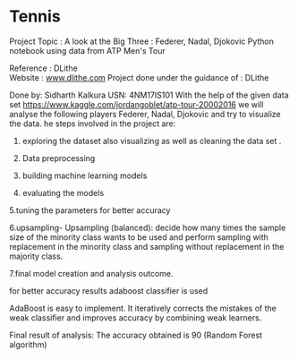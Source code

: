 # Tennis
Project Topic : A look at the Big Three : Federer, Nadal, Djokovic
Python notebook using data from ATP Men's Tour 

Reference : DLithe  
Website : www.dlithe.com
Project done under the 
guidance of : DLithe

Done by: Sidharth Kalkura
USN: 4NM17IS101
With the help of the given data set https://www.kaggle.com/jordangoblet/atp-tour-20002016
we will analyse the following players Federer, Nadal, Djokovic and try to visualize the data.
he steps involved in the project are:

1. exploring the dataset also visualizing as well as cleaning the data set .

2. Data preprocessing

3. building machine learning models

4. evaluating the models

5.tuning the parameters for better accuracy

6.upsampling- Upsampling (balanced): decide how many times the sample size of the minority class wants to be used and perform sampling with replacement in the minority class and sampling without replacement in the majority class.

7.final model creation and analysis outcome.

for better accuracy results adaboost classifier is used

AdaBoost is easy to implement. It iteratively corrects the mistakes of the weak classifier and improves accuracy by combining weak learners.



Final result of analysis:
The accuracy obtained is 90 (Random Forest algorithm)
